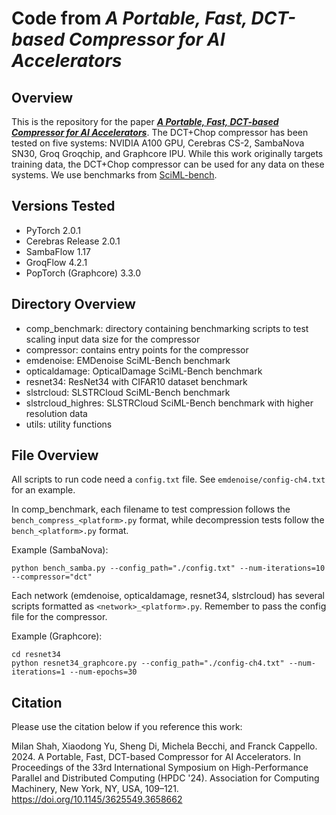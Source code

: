 # Code from ***A Portable, Fast, DCT-based Compressor for AI Accelerators***
## Overview
This is the repository for the paper [***A Portable, Fast, DCT-based Compressor for AI Accelerators***](https://dl.acm.org/doi/10.1145/3625549.3658662). The DCT+Chop compressor has been tested on five systems: NVIDIA A100 GPU, Cerebras CS-2, SambaNova SN30, Groq Groqchip, and Graphcore IPU. While this work originally targets training data, the DCT+Chop compressor can be used for any data on these systems. We use benchmarks from [SciML-bench](https://github.com/stfc-sciml/sciml-bench?tab=readme-ov-file#23-benchmarks-and-datasets).

## Versions Tested
- PyTorch 2.0.1
- Cerebras Release 2.0.1
- SambaFlow 1.17
- GroqFlow 4.2.1
- PopTorch (Graphcore) 3.3.0

## Directory Overview
- comp_benchmark: directory containing benchmarking scripts to test scaling input data size for the compressor
- compressor: contains entry points for the compressor
- emdenoise: EMDenoise SciML-Bench benchmark
- opticaldamage: OpticalDamage SciML-Bench benchmark
- resnet34: ResNet34 with CIFAR10 dataset benchmark
- slstrcloud: SLSTRCloud SciML-Bench benchmark
- slstrcloud_highres: SLSTRCloud SciML-Bench benchmark with higher resolution data
- utils: utility functions

## File Overview
All scripts to run code need a `config.txt` file. See `emdenoise/config-ch4.txt` for an example.

In comp_benchmark, each filename to test compression follows the `bench_compress_<platform>.py` format, while decompression tests follow the `bench_<platform>.py` format.

Example (SambaNova):
```
python bench_samba.py --config_path="./config.txt" --num-iterations=10 --compressor="dct"
```

Each network (emdenoise, opticaldamage, resnet34, slstrcloud) has several scripts formatted as `<network>_<platform>.py`. Remember to pass the config file for the compressor.

Example (Graphcore):
```
cd resnet34
python resnet34_graphcore.py --config_path="./config-ch4.txt" --num-iterations=1 --num-epochs=30
```

## Citation
Please use the citation below if you reference this work:

Milan Shah, Xiaodong Yu, Sheng Di, Michela Becchi, and Franck Cappello. 2024. A Portable, Fast, DCT-based Compressor for AI Accelerators. In Proceedings of the 33rd International Symposium on High-Performance Parallel and Distributed Computing (HPDC '24). Association for Computing Machinery, New York, NY, USA, 109–121. https://doi.org/10.1145/3625549.3658662
